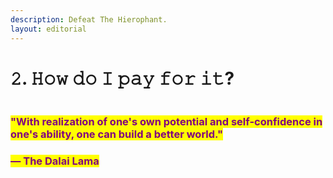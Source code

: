 ```yaml
---
description: Defeat The Hierophant.
layout: editorial
---
```


# 𝟸. 𝙷𝚘𝚠 𝚍𝚘 𝙸 𝚙𝚊𝚢 𝚏𝚘𝚛 𝚒𝚝?

<figure><img src="../../../../../../.gitbook/assets/pexels-btgl-♡-17558823.jpg" alt=""><figcaption></figcaption></figure>

### <mark style="color:purple;">"With realization of one's own potential and self-confidence in one's ability, one can build a better world."</mark>&#x20;

### <mark style="color:purple;">― The Dalai Lama</mark>
